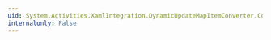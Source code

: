 ```yaml
---
uid: System.Activities.XamlIntegration.DynamicUpdateMapItemConverter.ConvertFrom(System.ComponentModel.ITypeDescriptorContext,System.Globalization.CultureInfo,System.Object)
internalonly: False
---
```

